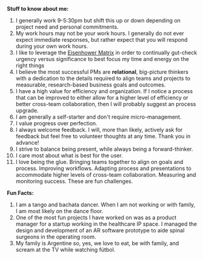 **Stuff to know about me:**
 
   1. I generally work 9-5:30pm but shift this up or down depending on project need and personal commitments.
   2. My work hours may not be your work hours. I generally do not ever expect immediate responses, but rather expect that you will respond during your own work hours. 
   3. I like to leverage the [Eisenhower Matrix](https://www.eisenhower.me/eisenhower-matrix/) in order to continually gut-check urgency versus significance to best focus my time and energy on the right things
   4.  I believe the most successful PMs are **relational**, big-picture thinkers with a dedication to the details required to align teams and projects to measurable, research-based business goals and outcomes.
   5. I have a high value for efficiency and organization. If I notice a process that can be improved to either allow for a higher level of efficiency or better cross-team collaboration, then I will probably suggest an process upgrade. 
   6. I am generally a self-starter and don't require micro-management. 
   7. I value progress over perfection. 
   8. I always welcome feedback. I will, more than likely, actively ask for feedback but feel free to volunteer thoughts at any time. Thank you in advance!
   9. I strive to balance being present, while always being a forward-thinker. 
   10. I care most about what is best for the user. 
   11. I love being the glue. Bringing teams together to align on goals and process. Improving workflows. Adapting process and presentations to accommodate higher levels of cross-team collaboration. Measuring and monitoring success. These are fun challenges. 
   

**Fun Facts:**   
   1. I am a tango and bachata dancer. When I am not working or with family, I am most likely on the dance floor. 
   2. One of the most fun projects I have worked on was as a product manager for a startup working in the healthcare IP space. I managed the design and development of an AR software prototype to aide spinal surgeons in the operating room. 
   3. My family is Argentine so, yes, we love to eat, be with family, and scream at the TV while watching fútbol. 

